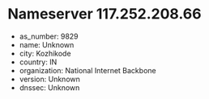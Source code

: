 # Nameserver 117.252.208.66

* as_number: 9829
* name: Unknown
* city: Kozhikode
* country: IN
* organization: National Internet Backbone
* version: Unknown
* dnssec: Unknown
